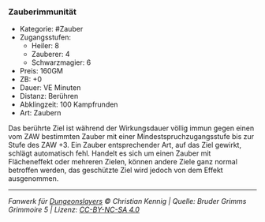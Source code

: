 ### Zauberimmunität

- Kategorie: #Zauber
- Zugangsstufen:
  - Heiler: 8
  - Zauberer: 4
  - Schwarzmagier: 6
- Preis: 160GM
- ZB: +0
- Dauer: VE Minuten
- Distanz: Berühren
- Abklingzeit: 100 Kampfrunden
- Art: Zaubern

Das berührte Ziel ist während der Wirkungsdauer völlig immun gegen einen vom ZAW bestimmten Zauber mit einer Mindestspruchzugangsstufe bis zur Stufe des ZAW +3. Ein Zauber entsprechender Art, auf das Ziel gewirkt, schlägt automatisch fehl. Handelt es sich um einen Zauber mit Flächeneffekt oder mehreren Zielen, können andere Ziele ganz normal betroffen werden, das geschützte Ziel wird jedoch von dem Effekt ausgenommen.

---

_Fanwerk für [Dungeonslayers](https://www.dungeonslayers.net/) © Christian Kennig | Quelle: Bruder Grimms Grimmoire 5 | Lizenz: [CC-BY-NC-SA 4.0](https://creativecommons.org/licenses/by-nc-sa/4.0/deed.de)_
